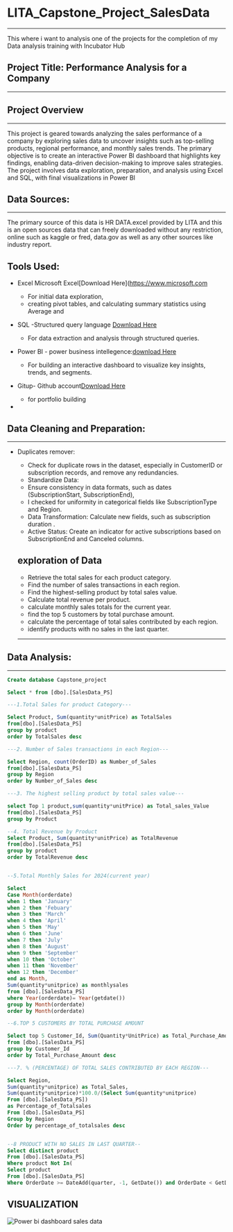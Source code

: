 # LITA_Capstone_Project_SalesData
---
This where i want to analysis one of the projects for the completion of my Data analysis training with Incubator Hub

 ## Project Title: Performance Analysis for a Company
 ---
 
## Project Overview
---
This project is geared towards analyzing  the sales performance of a company by exploring sales data to uncover insights such as top-selling products, regional performance, and monthly sales trends. The primary objective is to create an interactive Power BI dashboard that highlights key findings, enabling data-driven decision-making to improve sales strategies. The project involves data exploration, preparation, and analysis using Excel and SQL, with final visualizations in Power BI


## Data Sources:
---

The primary source of this data is HR DATA.excel provided by LITA and this is an open sources data that can freely downloaded without any restriction, online such as kaggle or fred, data.gov as well as any other sources like industry report.



## Tools Used:
 - Excel Microsoft Excel[Download Here](https://www.microsoft.com
     - For initial data exploration, 
     - creating pivot tables, 
       and calculating summary statistics using Average and 
 - SQL -Structured query language [Download Here](https://www.microsoft.com/en-us/sql-server/sql-server-downloads)
     - For data extraction and analysis through structured queries.
 - Power BI - power business intellegence:[download Here](https://power-bi-desktop.en.microsoft.com)
     - For building an interactive dashboard to visualize key insights, trends, and segments.
 - Gitup- Github account[Download Here](https://www.github.com)
     - for portfolio building
  


 - 
  
 ## Data Cleaning and Preparation:
---
- Duplicates remover:
   - Check for duplicate rows in the dataset, especially in CustomerID or subscription records, and remove any redundancies.
   - Standardize Data:
   - Ensure consistency in data formats, such as dates (SubscriptionStart, SubscriptionEnd),
   - I checked for uniformity in categorical fields like SubscriptionType and Region.
   - Data Transformation: Calculate new fields, such as subscription duration   .
   - Active Status: Create an indicator for active subscriptions based on SubscriptionEnd and Canceled columns.
 
  ## exploration of Data

  - Retrieve the total sales for each product category. 
  - Find the number of sales transactions in each region. 
  - Find the highest-selling product by total sales value. 
  - Calculate total revenue per product. 
  - calculate monthly sales totals for the current year. 
  - find the top 5 customers by total purchase amount. 
  - calculate the percentage of total sales contributed by each region. 
  - identify products with no sales in the last quarter.
  ---
  





## Data Analysis:
---

```SQL
Create database Capstone_project

Select * from [dbo].[SalesData_PS]

---1.Total Sales for product Category---

Select Product, Sum(quantity*unitPrice) as TotalSales
from[dbo].[SalesData_PS]
group by product
order by TotalSales desc

---2. Number of Sales transactions in each Region---

Select Region, count(OrderID) as Number_of_Sales
from[dbo].[SalesData_PS]
group by Region
order by Number_of_Sales desc

---3. The highest selling product by total sales value---

select Top 1 product,sum(quantity*unitPrice) as Total_sales_Value
from[dbo].[SalesData_PS]
group by Product

--4. Total Revenue by Product
Select Product, Sum(quantity*unitPrice) as TotalRevenue
from[dbo].[SalesData_PS]
group by product
order by TotalRevenue desc


--5.Total Monthly Sales for 2024(current year)

Select 
Case Month(orderdate)
when 1 then 'January'
when 2 then 'Febuary'
when 3 then 'March'
when 4 then 'April'
when 5 then 'May'
when 6 then 'June'
when 7 then 'July'
when 8 then 'August'
when 9 then 'September'
when 10 then 'October'
when 11 then 'November'
when 12 then 'December'
end as Month,
Sum(quantity*unitprice) as monthlysales
from [dbo].[SalesData_PS]
where Year(orderdate)= Year(getdate())
group by Month(orderdate)
order by Month(orderdate)

--6.TOP 5 CUSTOMERS BY TOTAL PURCHASE AMOUNT

Select top 5 Customer_Id, Sum(Quantity*UnitPrice) as Total_Purchase_Amount
from [dbo].[SalesData_PS]
group by Customer_Id
order by Total_Purchase_Amount desc

---7. % (PERCENTAGE) OF TOTAL SALES CONTRIBUTED BY EACH REGION---

Select Region,
Sum(quantity*unitprice) as Total_Sales,
Sum(quantity*unitprice)*100.0/(Select Sum(quantity*unitprice)
From [dbo].[SalesData_PS])
as Percentage_of_Totalsales
From [dbo].[SalesData_PS]
Group by Region
Order by percentage_of_totalsales desc


--8 PRODUCT WITH NO SALES IN LAST QUARTER--
Select distinct product
From [dbo].[SalesData_PS]
Where product Not In(
Select product
From [dbo].[SalesData_PS]
Where OrderDate >= DateAdd(quarter, -1, GetDate()) and OrderDate < GetDate());


```






## VISUALIZATION

![Power bi dashboard sales data](https://github.com/user-attachments/assets/eaa18494-624c-4320-9855-6f3a7f211c77)
